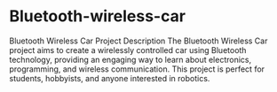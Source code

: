 # Bluetooth-wireless-car
Bluetooth Wireless Car Project Description The Bluetooth Wireless Car project aims to create a wirelessly controlled car using Bluetooth technology, providing an engaging way to learn about electronics, programming, and wireless communication. This project is perfect for students, hobbyists, and anyone interested in robotics.
